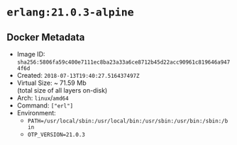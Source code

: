 # `erlang:21.0.3-alpine`

## Docker Metadata

- Image ID: `sha256:5806fa59c400e7111ec8ba23a33a6ce8712b45d22acc90961c819646a9474f6d`
- Created: `2018-07-13T19:40:27.516437497Z`
- Virtual Size: ~ 71.59 Mb  
  (total size of all layers on-disk)
- Arch: `linux`/`amd64`
- Command: `["erl"]`
- Environment:
  - `PATH=/usr/local/sbin:/usr/local/bin:/usr/sbin:/usr/bin:/sbin:/bin`
  - `OTP_VERSION=21.0.3`
